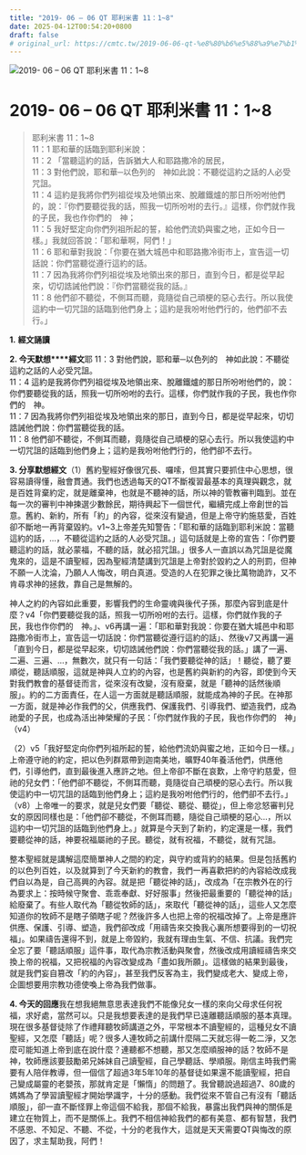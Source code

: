 ```yaml
---
title: "2019- 06 – 06 QT 耶利米書 11：1~8"
date: 2025-04-12T00:54:20+0800
draft: false
# original_url: https://cmtc.tw/2019-06-06-qt-%e8%80%b6%e5%88%a9%e7%b1%b3%e6%9b%b8-11%ef%bc%9a18
---
```


![2019- 06 – 06 QT 耶利米書 11：1\~8](/images/qt.jpg   "2019- 06 – 06 QT 耶利米書 11：1\~8")

# 2019- 06 – 06 QT 耶利米書 11：1\~8

> 耶利米書 11：1\~8  
> 11：1 耶和華的話臨到耶利米說：  
> 11：2 「當聽這約的話，告訴猶大人和耶路撒冷的居民，  
> 11：3 對他們說，耶和華─以色列的　神如此說：不聽從這約之話的人必受咒詛。  
> 11：4 這約是我將你們列祖從埃及地領出來、脫離鐵爐的那日所吩咐他們的，說：『你們要聽從我的話，照我一切所吩咐的去行。』這樣，你們就作我的子民，我也作你們的　神；  
> 11：5 我好堅定向你們列祖所起的誓，給他們流奶與蜜之地，正如今日一樣。」我就回答說：「耶和華啊，阿們！」  
> 11：6 耶和華對我說：「你要在猶大城邑中和耶路撒冷街市上，宣告這一切話說：你們當聽從遵行這約的話。  
> 11：7 因為我將你們列祖從埃及地領出來的那日，直到今日，都是從早起來，切切誥誡他們說：『你們當聽從我的話。』  
> 11：8 他們卻不聽從，不側耳而聽，竟隨從自己頑梗的惡心去行。所以我使這約中一切咒詛的話臨到他們身上；這約是我吩咐他們行的，他們卻不去行。」

**1.** **經文誦讀**

**2. 今天默想****經文**耶 11：3 對他們說，耶和華─以色列的　神如此說：不聽從這約之話的人必受咒詛。  
11：4 這約是我將你們列祖從埃及地領出來、脫離鐵爐的那日所吩咐他們的，說：你們要聽從我的話，照我一切所吩咐的去行。這樣，你們就作我的子民，我也作你們的　神。  
11：7 因為我將你們列祖從埃及地領出來的那日，直到今日，都是從早起來，切切誥誡他們說：你們當聽從我的話。  
11：8 他們卻不聽從，不側耳而聽，竟隨從自己頑梗的惡心去行。所以我使這約中一切咒詛的話臨到他們身上；這約是我吩咐他們行的，他們卻不去行。

**3. 分享默想經文**（1）舊約聖經好像很冗長、囉嗦，但其實只要抓住中心思想，很容易讀得懂，融會貫通。我們也透過每天的QT不斷複習最基本的真理與觀念，就是百姓背棄約定，就是離棄神，也就是不聽神的話，所以神的管教審判臨到。並在每一次的審判中神揀選少數餘民，期待興起下一個世代，繼續完成上帝創世的旨意。舊約、新約，所有「約」的內容，從來沒有變過，但是上帝守約施慈愛，百姓卻不斷地一再背棄毀約。v1\~3上帝差先知警告：「耶和華的話臨到耶利米說：當聽這約的話，…，不聽從這約之話的人必受咒詛。」這句話就是上帝的宣告：「你們要聽這約的話，就必蒙福，不聽的話，就必招咒詛。」很多人一直誤以為咒詛是從魔鬼來的，這是不讀聖經，因為聖經清楚講到咒詛是上帝對於毀約之人的刑罰，但神不願一人沈淪，乃願人人悔改，明白真道。受造的人在犯罪之後比萬物詭詐，又不肯尋求神的拯救，靠自己是無解的。

神人之約的內容如此重要，影響我們的生命靈魂與後代子孫，那麼內容到底是什麼？v4「你們要聽從我的話，照我一切所吩咐的去行。這樣，你們就作我的子民，我也作你們的　神。」、v6再講一遍：「耶和華對我說：你要在猶大城邑中和耶路撒冷街市上，宣告這一切話說：你們當聽從遵行這約的話」、然後v7又再講一遍「直到今日，都是從早起來，切切誥誡他們說：你們當聽從我的話。」講了一遍、二遍、三遍、…，無數次，就只有一句話：「我們要聽從神的話」！聽從，聽了要順從，聽話順服，這就是神與人立約的內容，也是舊約與新約的內容，即使到今天對我們教會的基督徒而言，從來沒有改變，沒有廢棄，就是「聽神的話然後順服」。約的二方面責任，在人這一方面就是聽話順服，就能成為神的子民。在神那一方面，就是神必作我們的父，供應我們、保護我們、引導我們、塑造我們，成為祂愛的子民，也成為活出神榮耀的子民：「你們就作我的子民，我也作你們的　神」（v4）

（2）v5「我好堅定向你們列祖所起的誓，給他們流奶與蜜之地，正如今日一樣。」上帝遵守祂的約定，把以色列群眾帶到迦南美地，曠野40年養活他們，供應他們，引導他們，直到最後進入應許之地。但上帝卻不斷在哀歎，上帝守約慈愛，但祂的兒女們：「他們卻不聽從，不側耳而聽，竟隨從自己頑梗的惡心去行。所以我使這約中一切咒詛的話臨到他們身上；這約是我吩咐他們行的，他們卻不去行。」（v8）上帝唯一的要求，就是兒女們要「聽從、聽從、聽從」，但上帝忿怒審判兒女的原因同樣也是：「他們卻不聽從，不側耳而聽，隨從自己頑梗的惡心…，所以這約中一切咒詛的話臨到他們身上。」就算是今天到了新約，約定還是一樣，我們要聽從神的話，神要祝福屬祂的子民。聽從，就有祝福，不聽從，就有咒詛。

整本聖經就是講解這麼簡單神人之間的約定，與守約或背約的結果。但是包括舊約的以色列百姓，以及就算到了今天新約的教會，我們一再喜歡把約的內容給改成我們自以為是，自己高興的內容。就是把「聽從神的話」，改成為「在宗教外在的行為要求上：按時候守聚會、乖乖奉獻、好好服事」然後把最重要的「聽從神的話」給廢棄了。有些人取代為「聽從牧師的話」，來取代「聽從神的話」，這些人又怎麼知道你的牧師不是瞎子領瞎子呢？然後許多人也把上帝的祝福改掉了。上帝是應許供應、保護、引導、塑造，我們卻改成「用禱告來交換我心裏所想要得到的一切祝福」。如果禱告還得不到，就是上帝毀約，我就有理由生氣、不信、抗議。我們完全忘了要「聽話順服」這件事，取代為宗教活動與聚會，然後改成用讀經禱告來交換上帝的祝福，又把祝福的內容改變成為「盡如我所願」。這樣做的結果到最後，就是我們妄自篡改「約的內容」，甚至我們反客為主，我們變成老大、變成上帝，企圖想要用宗教功德使喚上帝為我們做事。

**4. 今天的回應**我在想我絕無意思表達我們不能像兒女一樣的來向父母求任何祝福，求好處，當然可以。只是我想要表達的是我們早已遠離聽話順服的基本真理。現在很多基督徒除了作禮拜聽牧師講道之外，平常根本不讀聖經的，這種兒女不讀聖經，又怎麼「聽話」呢？很多人連牧師之前講什麼隔二天就忘得一乾二淨，又怎麼可能知道上帝到底在說什麼？連聽都不想聽，那又怎麼順服神的話？牧師不是神，牧師應該要鼓勵弟兄姊妹自己讀聖經，自己學聽話、學順服。剛信主時我們需要有人陪伴教導，但一個信了超過3年5年10年的基督徒如果還不能讀聖經，把自己變成屬靈的老嬰孩，那就肯定是「懶惰」的問題了。我曾聽說過超過7、80歲的媽媽為了學習讀聖經才開始學識字，十分的感動。我們從來不管自己有沒有「聽話順服」，卻一直不斷怪罪上帝這個不給我，那個不給我，暴露出我們與神的關係是建立在物質上，而不是關係上。我們不相信神給我們的都有美意、都有智慧，我們不感恩、不知足、不聽、不從，十分的老我作大，這就是天天需要QT與悔改的原因了，求主幫助我，阿們！
